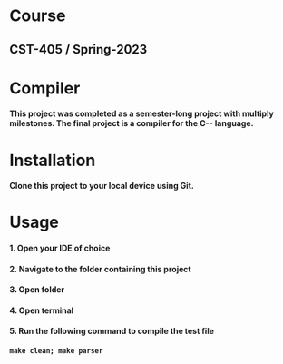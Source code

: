 # Course
## CST-405 / Spring-2023

# Compiler
#### This project was completed as a semester-long project with multiply milestones. The final project is a compiler for the C-- language.

# Installation
#### Clone this project to your local device using Git.


# Usage
#### 1. Open your IDE of choice
#### 2. Navigate to the folder containing this project
#### 3. Open folder
#### 4. Open terminal
#### 5. Run the following command to compile the test file
#### `make clean; make parser`
